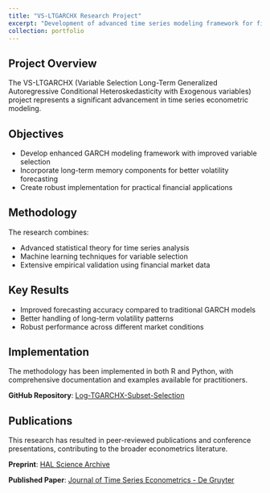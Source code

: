 ```yaml
---
title: "VS-LTGARCHX Research Project"
excerpt: "Development of advanced time series modeling framework for financial econometrics<br/><img src='/images/time-series-500x300.jpg'>"
collection: portfolio
---
```


## Project Overview

The VS-LTGARCHX (Variable Selection Long-Term Generalized Autoregressive Conditional Heteroskedasticity with Exogenous variables) project represents a significant advancement in time series econometric modeling.

## Objectives

- Develop enhanced GARCH modeling framework with improved variable selection
- Incorporate long-term memory components for better volatility forecasting
- Create robust implementation for practical financial applications

## Methodology

The research combines:
- Advanced statistical theory for time series analysis
- Machine learning techniques for variable selection
- Extensive empirical validation using financial market data

## Key Results

- Improved forecasting accuracy compared to traditional GARCH models
- Better handling of long-term volatility patterns
- Robust performance across different market conditions

## Implementation

The methodology has been implemented in both R and Python, with comprehensive documentation and examples available for practitioners.

**GitHub Repository**: [Log-TGARCHX-Subset-Selection](https://github.com/sorujov/Log-TGARCHX-Subset-Selection.git)

## Publications

This research has resulted in peer-reviewed publications and conference presentations, contributing to the broader econometrics literature.

**Preprint**: [HAL Science Archive](https://hal.science/hal-04283159/document)

**Published Paper**: [Journal of Time Series Econometrics - De Gruyter](https://www.degruyterbrill.com/document/doi/10.1515/jtse-2023-0035/html?srsltid=AfmBOorc-0jTKn4uCRtfzlhVerEziRKnqIFpSv5AuDjvEX1Ml3itr4WZ)